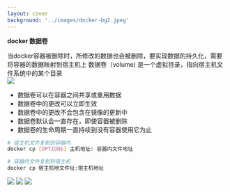 ```yaml
---
layout: cover
background: '../images/docker-bg2.jpeg'
---
```


**docker 数据卷**

<space class="text-sm">
  当docker容器被删除时，所修改的数据也会被删除，要实现数据的持久化，需要将容器的数据映射到宿主机上
</space>

<space class="text-sm">
   数据卷（volume) 是一个虚拟目录，指向宿主机文件系统中的某个目录
</space>

<div class="flex mt-5 item-start gap-10">
  <div>
  <Image class="w-80 rounded mt-2" src="../images/容器数据卷.png" />

  <ul class="text-sm mb-10">
    <li>数据卷可以在容器之间共享或重用数据</li>
    <li>数据卷中的更改可以立即生效</li>
    <li>数据卷中的更改不会包含在镜像的更新中</li>
    <li>数据卷默认会一直存在，即使容器被删除</li>
    <li>数据卷的生命周期一直持续到没有容器使用它为止</li>
  </ul>
    
  </div>


  <div class='gap-5 item-start'>


  ```sh
  # 宿主机文件复制到容器内
  docker cp [OPTIONS] 主机地址: 容器内文件地址

  # 容器内文件复制到宿主机
  docker cp 宿主机地文件址:宿主机地址
  ```

  <carousel arrow draggable class="w-100 h-60">
    <Image class="w-100 rounded" src="../images/docker命令实战/volume-create.png" />
    <Image class="w-100 rounded" src="../images/docker命令实战/volume-test.png" />
    <Image class="w-100 rounded" src="../images/docker命令实战/volume-principle.png" />
  </carousel>

  </div>
</div>


   